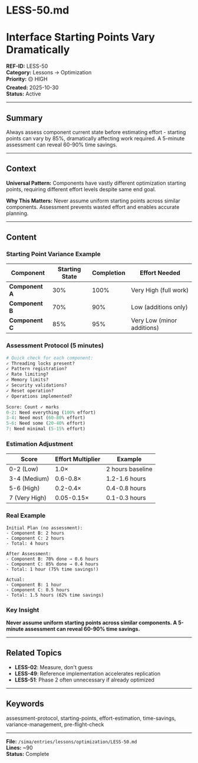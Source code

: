 # LESS-50.md

# Interface Starting Points Vary Dramatically

**REF-ID:** LESS-50  
**Category:** Lessons → Optimization  
**Priority:** 🟡 HIGH  
**Created:** 2025-10-30  
**Status:** Active

---

## Summary

Always assess component current state before estimating effort - starting points can vary by 85%, dramatically affecting work required. A 5-minute assessment can reveal 60-90% time savings.

---

## Context

**Universal Pattern:**
Components have vastly different optimization starting points, requiring different effort levels despite same end goal.

**Why This Matters:**
Never assume uniform starting points across similar components. Assessment prevents wasted effort and enables accurate planning.

---

## Content

### Starting Point Variance Example

| Component | Starting State | Completion | Effort Needed |
|-----------|---------------|------------|---------------|
| **Component A** | 30% | 100% | Very High (full work) |
| **Component B** | 70% | 90% | Low (additions only) |
| **Component C** | 85% | 95% | Very Low (minor additions) |

### Assessment Protocol (5 minutes)

```python
# Quick check for each component:
✓ Threading locks present?
✓ Pattern registration?
✓ Rate limiting?
✓ Memory limits?
✓ Security validations?
✓ Reset operation?
✓ Operations implemented?

Score: Count ✓ marks
0-2: Need everything (100% effort)
3-4: Need most (60-80% effort)
5-6: Need some (20-40% effort)
7: Need minimal (5-15% effort)
```

### Estimation Adjustment

| Score | Effort Multiplier | Example |
|-------|------------------|---------|
| 0-2 (Low) | 1.0× | 2 hours baseline |
| 3-4 (Medium) | 0.6-0.8× | 1.2-1.6 hours |
| 5-6 (High) | 0.2-0.4× | 0.4-0.8 hours |
| 7 (Very High) | 0.05-0.15× | 0.1-0.3 hours |

### Real Example

```
Initial Plan (no assessment):
- Component B: 2 hours
- Component C: 2 hours
- Total: 4 hours

After Assessment:
- Component B: 70% done → 0.6 hours
- Component C: 85% done → 0.4 hours
- Total: 1 hour (75% time savings!)

Actual:
- Component B: 1 hour
- Component C: 0.5 hours
- Total: 1.5 hours (62% time savings)
```

### Key Insight

**Never assume uniform starting points across similar components. A 5-minute assessment can reveal 60-90% time savings.**

---

## Related Topics

- **LESS-02**: Measure, don't guess
- **LESS-49**: Reference implementation accelerates replication
- **LESS-51**: Phase 2 often unnecessary if already optimized

---

## Keywords

assessment-protocol, starting-points, effort-estimation, time-savings, variance-management, pre-flight-check

---

**File:** `/sima/entries/lessons/optimization/LESS-50.md`  
**Lines:** ~90  
**Status:** Complete
